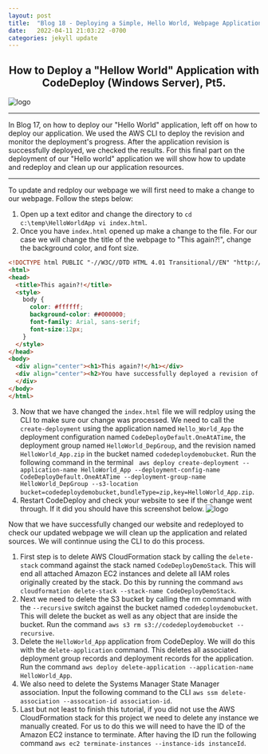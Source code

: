 ```yaml
---
layout: post
title:  "Blog 18 - Deploying a Simple, Hello World, Webpage Application using AWS CodeDeploy, Pt.5"
date:   2022-04-11 21:03:22 -0700
categories: jekyll update
---
```


## <center>How to Deploy a "Hellow World" Application with CodeDeploy (Windows Server), Pt5.</center>

![logo](https://i0.wp.com/blog.knoldus.com/wp-content/uploads/2018/12/aws_codedeploy.png?fit=698%2C400&ssl=1)

---

In Blog 17, on how to deploy our "Hello World" application, left off on how to deploy our application. We used the AWS CLI  to deploy the revision and monitor the deployment's progress. After the application revision is successfully deployed, we checked the results. For this final part on the deployment of our "Hello world" application we will show how to update and redeploy and clean up our application resources. 

---

To update and redploy our webpage we will first need to make a change to our webpage. Follow the steps below:

1. Open up a text editor and change the directory to `cd c:\temp\HelloWorldApp
vi index.html`. 
2. Once you have `index.html` opened up make a change to the file. For our case we will change the title of the webpage to "This again?!", change the background color, and font size. 
```html
<!DOCTYPE html PUBLIC "-//W3C//DTD HTML 4.01 Transitional//EN" "http://www.w3.org/TR/html4/loose.dtd">
<html>
<head>
  <title>This again?!</title>
  <style>
    body {
      color: #ffffff;
      background-color: ##000000;
      font-family: Arial, sans-serif;  
      font-size:12px;
    }
  </style>
</head>
<body>
  <div align="center"><h1>This again?!</h1></div>
  <div align="center"><h2>You have successfully deployed a revision of an application using CodeDeploy</h2></div>
  </div>
</body>
</html>
```
3. Now that we have changed the `index.html` file we will redploy using the CLI to make sure our change was processed. We need to call the `create-deployment` using the application named `Hello_World_App` the deployment configuration named `CodeDeployDefault.OneAtATime`, the deployment group named `HelloWorld_DepGroup`, and the revision named `HelloWorld_App.zip` in the bucket named `codedeploydemobucket`. Run the following command in the terminal ` aws deploy create-deployment --application-name HelloWorld_App --deployment-config-name CodeDeployDefault.OneAtATime --deployment-group-name HelloWorld_DepGroup --s3-location bucket=codedeploydemobucket,bundleType=zip,key=HelloWorld_App.zip`.
4. Restart CodeDeploy and check your website to see if the change went through. If it did you should have this screenshot below. ![logo](https://i.imgur.com/EZLCeGf.png)

Now that we have successfully changed our website and redeployed to check our updated webpage we will clean up the application and related sources. 
We will continnue using the CLI to do this process. 

1. First step is to delete AWS CloudFormation stack by calling the `delete-stack` command against the stack named `CodeDeployDemoStack`. This will end all attached Amazon EC2 instances and delete all IAM roles originally created by the stack. Do this by running the command `aws cloudformation delete-stack --stack-name CodeDeployDemoStack`.
2. Next we need to delete the S3 bucket by calling the rm command with the `--recursive` switch against the bucket named `codedeploydemobucket`. This will delete the bucket as well as any object that are inside the bucket. Run the command `aws s3 rm s3://codedeploydemobucket --recursive`.
3. Delete the `HelloWorld_App` application from CodeDeploy. We will do this with the `delete-application` command. This deletes all associated deployment group records and deployment records for the application. Run the command `aws deploy delete-application --application-name HelloWorld_App`.
4. We also need to delete the Systems Manager State Manager association. Input the following command to the CLI `aws ssm delete-association --assocation-id association-id`.
5. Last but not least to finish this tutorial, if you did not use the AWS CloudFormation stack for this project we need to delete any instance we manually created. For us to do this we will need to have the ID of the Amazon EC2 instance to terminate. After having the ID run the following command `aws ec2 terminate-instances --instance-ids instanceId`.


